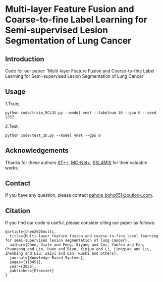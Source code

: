 # Multi-layer Feature Fusion and Coarse-to-fine Label Learning for Semi-supervised Lesion Segmentation of Lung Cancer
## Introduction
Code for our paper: 'Multi-layer Feature Fusion and Coarse-to-fine Label Learning for Semi-supervised Lesion Segmentation of Lung Cancer'
## Usage
1.Train;
```
python code/train_MCL3S.py --model vnet --labelnum 10 --gpu 0 --seed 1337
```
2.Test;
```
python code/test_3D.py --model vnet --gpu 0
```

## Acknowledgements
Thanks for these authors [ST++](https://github.com/LiheYoung/ST-PlusPlus), [MC-Net+](https://github.com/ycwu1997/MC-Net), [SSL4MIS](https://github.com/HiLab-git/SSl4MIS) for their valuable works.

## Contact
If you have any question, please contact pahoia_boho651@outlook.com.

## Citation
If you find our code is useful, please consider citing our paper as follows:
```
@article{chen2025multi,
  title={Multi-layer feature fusion and coarse-to-fine label learning for semi-supervised lesion segmentation of lung cancer},
  author={Chen, Jiale and Feng, Siyang and Cui, Yanfen and Fan, Chuansong and Lin, Huan and Bian, Xinjun and Li, Lingqiao and Liu, Zhenbing and Liu, Zaiyi and Lan, Rushi and others},
  journal={Knowledge-Based Systems},
  pages={113451},
  year={2025},
  publisher={Elsevier}
}
```
